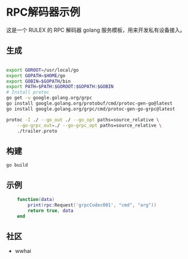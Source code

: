 <!--
 Copyright (C) 2023 wwhai

 This program is free software: you can redistribute it and/or modify
 it under the terms of the GNU Affero General Public License as
 published by the Free Software Foundation, either version 3 of the
 License, or (at your option) any later version.

 This program is distributed in the hope that it will be useful,
 but WITHOUT ANY WARRANTY; without even the implied warranty of
 MERCHANTABILITY or FITNESS FOR A PARTICULAR PURPOSE.  See the
 GNU Affero General Public License for more details.

 You should have received a copy of the GNU Affero General Public License
 along with this program.  If not, see <http://www.gnu.org/licenses/>.
-->

# RPC解码器示例
这是一个 RULEX 的 RPC 解码器 golang 服务模板，用来开发私有设备接入。
## 生成
```sh

export GOROOT=/usr/local/go
export GOPATH=$HOME/go
export GOBIN=$GOPATH/bin
export PATH=$PATH:$GOROOT:$GOPATH:$GOBIN
# Install protoc
go get -u google.golang.org/grpc
go install google.golang.org/protobuf/cmd/protoc-gen-go@latest
go install google.golang.org/grpc/cmd/protoc-gen-go-grpc@latest

protoc -I ./ --go_out ./ --go_opt paths=source_relative \
    --go-grpc_out=./ --go-grpc_opt paths=source_relative \
    ./trailer.proto

```

## 构建
```sh
go build
```
## 示例
```lua
    function(data)
        print(rpc:Request('grpcCodec001', "cmd", "arg"))
        return true, data
    end
```
## 社区
- wwhai